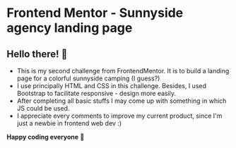 # Frontend Mentor - Sunnyside agency landing page


## Hello there! 👋
- This is my second challenge from FrontendMentor. It is to build a landing page for a colorful sunnyside camping (I guess?) 
- I use principally HTML and CSS in this challenge. Besides, I used Bootstrap to facilitate responsive - design more easily.
- After completing all basic stuffs I may come up with something in which JS could be used.
- I appreciate every comments to improve my current product, since I'm just a newbie in frontend web dev :)

**Happy coding everyone** 🚀
